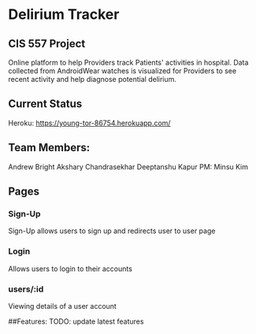 # Delirium Tracker

## CIS 557 Project
Online platform to help Providers track Patients' activities in hospital. Data collected from AndroidWear watches is visualized for Providers to see recent activity and help diagnose potential delirium.

## Current Status
Heroku: https://young-tor-86754.herokuapp.com/

## Team Members:
Andrew Bright
Akshary Chandrasekhar
Deeptanshu Kapur
PM: Minsu Kim

## Pages

### Sign-Up
Sign-Up allows users to sign up and redirects user to user page

### Login
Allows users to login to their accounts

### users/:id 
Viewing details of a user account

##Features:
TODO: update latest features


